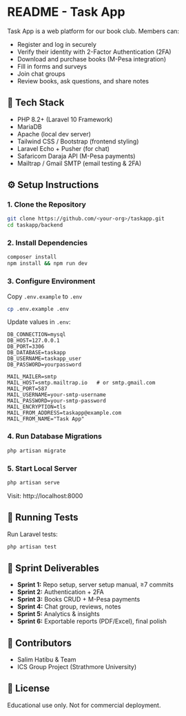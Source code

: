# README - Task App

Task App is a web platform for our book club. Members can:
- Register and log in securely
- Verify their identity with 2-Factor Authentication (2FA)
- Download and purchase books (M-Pesa integration)
- Fill in forms and surveys
- Join chat groups
- Review books, ask questions, and share notes

## 🚀 Tech Stack
- PHP 8.2+ (Laravel 10 Framework)
- MariaDB
- Apache (local dev server)
- Tailwind CSS / Bootstrap (frontend styling)
- Laravel Echo + Pusher (for chat)
- Safaricom Daraja API (M-Pesa payments)
- Mailtrap / Gmail SMTP (email testing & 2FA)

## ⚙️ Setup Instructions

### 1. Clone the Repository
```bash
git clone https://github.com/<your-org>/taskapp.git
cd taskapp/backend
```

### 2. Install Dependencies
```bash
composer install
npm install && npm run dev
```

### 3. Configure Environment
Copy `.env.example` to `.env`
```bash
cp .env.example .env
```

Update values in `.env`:
```env
DB_CONNECTION=mysql
DB_HOST=127.0.0.1
DB_PORT=3306
DB_DATABASE=taskapp
DB_USERNAME=taskapp_user
DB_PASSWORD=yourpassword

MAIL_MAILER=smtp
MAIL_HOST=smtp.mailtrap.io   # or smtp.gmail.com
MAIL_PORT=587
MAIL_USERNAME=your-smtp-username
MAIL_PASSWORD=your-smtp-password
MAIL_ENCRYPTION=tls
MAIL_FROM_ADDRESS=taskapp@example.com
MAIL_FROM_NAME="Task App"
```

### 4. Run Database Migrations
```bash
php artisan migrate
```

### 5. Start Local Server
```bash
php artisan serve
```
Visit: http://localhost:8000

## 🧪 Running Tests
Run Laravel tests:
```bash
php artisan test
```

## 🌱 Sprint Deliverables
- **Sprint 1:** Repo setup, server setup manual, ≥7 commits
- **Sprint 2:** Authentication + 2FA
- **Sprint 3:** Books CRUD + M-Pesa payments
- **Sprint 4:** Chat group, reviews, notes
- **Sprint 5:** Analytics & insights
- **Sprint 6:** Exportable reports (PDF/Excel), final polish

## 👥 Contributors
- Salim Hatibu & Team
- ICS Group Project (Strathmore University)

## 📄 License
Educational use only. Not for commercial deployment.